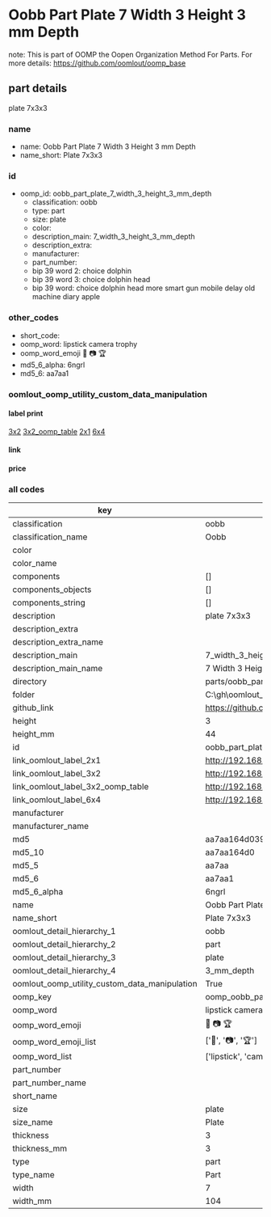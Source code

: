 # Oobb Part Plate 7 Width 3 Height 3 mm Depth  

note: This is part of OOMP the Oopen Organization Method For Parts. For more details: https://github.com/oomlout/oomp_base

##  part details
  



plate 7x3x3



### name
* name: Oobb Part Plate 7 Width 3 Height 3 mm Depth
* name_short: Plate 7x3x3 
### id
* oomp_id: oobb_part_plate_7_width_3_height_3_mm_depth
  * classification: oobb
  * type: part
  * size: plate
  * color: 
  * description_main: 7_width_3_height_3_mm_depth
  * description_extra: 
  * manufacturer: 
  * part_number: 
  * bip 39 word 2: choice dolphin
  * bip 39 word 3: choice dolphin head
  * bip 39 word: choice dolphin head more smart gun mobile delay old machine diary apple

### other_codes
* short_code: 
* oomp_word: lipstick camera trophy
* oomp_word_emoji :lipstick: :camera: :trophy:
* md5_6_alpha: 6ngrl
* md5_6: aa7aa1






### oomlout_oomp_utility_custom_data_manipulation
#### label print
[3x2](http://192.168.1.245:1112/?label=oomp%206ngrl)
[3x2_oomp_table](http://192.168.1.108:1112/?label=oomp%206ngrl)
[2x1](http://192.168.1.242:1112/?label=oomp%206ngrl)
[6x4](http://192.168.1.55:1112/?label=oomp%206ngrl)    

#### link

                              

#### price







### all codes 
| key | value |  
| --- | --- |  
| classification | oobb |  
| classification_name | Oobb |  
| color |  |  
| color_name |  |  
| components | [] |  
| components_objects | [] |  
| components_string | [] |  
| description | plate 7x3x3 |  
| description_extra |  |  
| description_extra_name |  |  
| description_main | 7_width_3_height_3_mm_depth |  
| description_main_name | 7 Width 3 Height 3 mm Depth |  
| directory | parts/oobb_part_plate_7_width_3_height_3_mm_depth |  
| folder | C:\gh\oomlout_oobb_version_4_generated_parts\things\oobb_part_plate_7_width_3_height_3_mm_depth |  
| github_link | https://github.com/oomlout/oomlout_oomp_part_src/tree/main/parts/oobb_part_plate_7_width_3_height_3_mm_depth |  
| height | 3 |  
| height_mm | 44 |  
| id | oobb_part_plate_7_width_3_height_3_mm_depth |  
| link_oomlout_label_2x1 | http://192.168.1.242:1112/?label=oomp%206ngrl |  
| link_oomlout_label_3x2 | http://192.168.1.245:1112/?label=oomp%206ngrl |  
| link_oomlout_label_3x2_oomp_table | http://192.168.1.108:1112/?label=oomp%206ngrl |  
| link_oomlout_label_6x4 | http://192.168.1.55:1112/?label=oomp%206ngrl |  
| manufacturer |  |  
| manufacturer_name |  |  
| md5 | aa7aa164d039f1cd9fe648fcd4103141 |  
| md5_10 | aa7aa164d0 |  
| md5_5 | aa7aa |  
| md5_6 | aa7aa1 |  
| md5_6_alpha | 6ngrl |  
| name | Oobb Part Plate 7 Width 3 Height 3 mm Depth |  
| name_short | Plate 7x3x3  |  
| oomlout_detail_hierarchy_1 | oobb |  
| oomlout_detail_hierarchy_2 | part |  
| oomlout_detail_hierarchy_3 | plate |  
| oomlout_detail_hierarchy_4 | 3_mm_depth |  
| oomlout_oomp_utility_custom_data_manipulation | True |  
| oomp_key | oomp_oobb_part_plate_7_width_3_height_3_mm_depth |  
| oomp_word | lipstick camera trophy |  
| oomp_word_emoji | :lipstick: :camera: :trophy: |  
| oomp_word_emoji_list | [':lipstick:', ':camera:', ':trophy:'] |  
| oomp_word_list | ['lipstick', 'camera', 'trophy'] |  
| part_number |  |  
| part_number_name |  |  
| short_name |  |  
| size | plate |  
| size_name | Plate |  
| thickness | 3 |  
| thickness_mm | 3 |  
| type | part |  
| type_name | Part |  
| width | 7 |  
| width_mm | 104 |  
